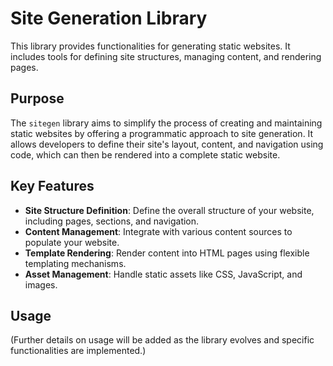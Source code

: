# Site Generation Library

This library provides functionalities for generating static websites. It includes tools for defining site structures, managing content, and rendering pages.

## Purpose

The `sitegen` library aims to simplify the process of creating and maintaining static websites by offering a programmatic approach to site generation. It allows developers to define their site's layout, content, and navigation using code, which can then be rendered into a complete static website.

## Key Features

- **Site Structure Definition**: Define the overall structure of your website, including pages, sections, and navigation.
- **Content Management**: Integrate with various content sources to populate your website.
- **Template Rendering**: Render content into HTML pages using flexible templating mechanisms.
- **Asset Management**: Handle static assets like CSS, JavaScript, and images.

## Usage

(Further details on usage will be added as the library evolves and specific functionalities are implemented.)